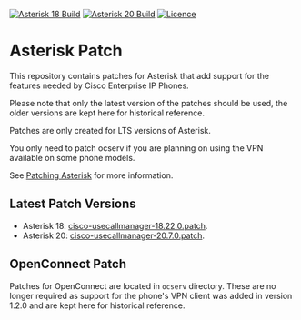 [![Asterisk 18 Build](https://img.shields.io/github/actions/workflow/status/usecallmanagernz/patches/asterisk-18.yml?branch=master&label=asterisk%2018%20build)](https://github.com/usecallmanagernz/patches/actions/workflows/asterisk-18.yml) [![Asterisk 20 Build](https://img.shields.io/github/actions/workflow/status/usecallmanagernz/patches/asterisk-20.yml?branch=master&label=asterisk%2020%20build)](https://github.com/usecallmanagernz/patches/actions/workflows/asterisk-20.yml) [![Licence](https://img.shields.io/github/license/usecallmanagernz/patches?color=red)](LICENSE)

# Asterisk Patch

This repository contains patches for Asterisk that add support for
the features needed by Cisco Enterprise IP Phones.

Please note that only the latest version of the patches should be used,
the older versions are kept here for historical reference.

Patches are only created for LTS versions of Asterisk.

You only need to patch ocserv if you are planning on using the VPN
available on some phone models.

See [Patching Asterisk](http://usecallmanager.nz/patching-asterisk.html)
for more information.

## Latest Patch Versions

* Asterisk 18: [cisco-usecallmanager-18.22.0.patch](asterisk/cisco-usecallmanager-18.22.0.patch).
* Asterisk 20: [cisco-usecallmanager-20.7.0.patch](asterisk/cisco-usecallmanager-20.7.0.patch).

## OpenConnect Patch

Patches for OpenConnect are located in `ocserv` directory. These are
no longer required as support for the phone's VPN client was added
in version 1.2.0 and are kept here for historical reference.

